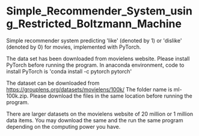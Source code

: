 # Simple_Recommender_System_using_Restricted_Boltzmann_Machine
Simple recommender system predicting 'like' (denoted by 1) or 'dislike' (denoted by 0) for movies, implemented with PyTorch. 

The data set has been downloaded from movielens website. Please install PyTorch before running the program. In anaconda environment, code to install PyTorch is 'conda install -c pytorch pytorch'

The dataset can be downloaded from https://grouplens.org/datasets/movielens/100k/
The folder name is ml-100k.zip. Please download the files in the same location before running the program.

There are larger datasets on the movielens website of 20 million or 1 million data items. You may download the same and the run the same program depending on the computing power you have.
